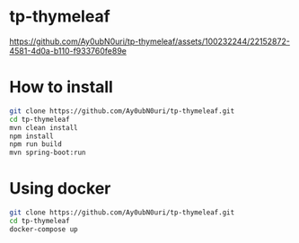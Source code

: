 # tp-thymeleaf

https://github.com/Ay0ubN0uri/tp-thymeleaf/assets/100232244/22152872-4581-4d0a-b110-f933760fe89e

# How to install

```bash
git clone https://github.com/Ay0ubN0uri/tp-thymeleaf.git
cd tp-thymeleaf
mvn clean install
npm install
npm run build
mvn spring-boot:run
```

# Using docker

```bash
git clone https://github.com/Ay0ubN0uri/tp-thymeleaf.git
cd tp-thymeleaf
docker-compose up
```
